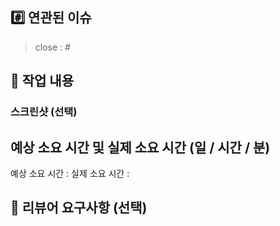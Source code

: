## #️⃣ 연관된 이슈
> close : #

## 📝 작업 내용

### 스크린샷 (선택)

## 예상 소요 시간 및 실제 소요 시간 (일 / 시간 / 분)
예상 소요 시간 :
실제 소요 시간 :

## 💬 리뷰어 요구사항 (선택)



